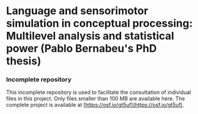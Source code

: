 
# Language and sensorimotor simulation in conceptual processing: Multilevel analysis and statistical power (Pablo Bernabeu's PhD thesis)

### Incomplete repository

This incomplete repository is used to facilitate the consultation of individual files in this project. Only files smaller than 100 MB are available here. The complete project is available at [https://osf.io/gt5uf](https://osf.io/gt5uf).
